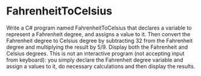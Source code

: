 # FahrenheitToCelsius
Write a C# program named FahrenheitToCelsius that declares a variable to represent a Fahrenheit degree, and assigns a value to it. Then convert the Fahrenheit degree to Celsius degree by subtracting 32 from the Fahrenheit degree and multiplying the result by 5/9. Display both the Fahrenheit and Celsius degrees. This is not an interactive program (not accepting input from keyboard): you simply declare the Fahrenheit degree variable and assign a values to it, do necessary calculations and then display the results.
